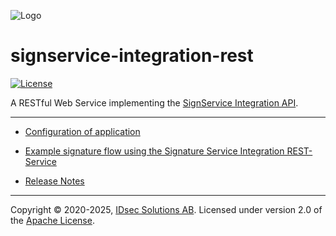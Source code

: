 ![Logo](https://idsec-solutions.github.io/signservice-integration-api/img/idsec.png)

# signservice-integration-rest

[![License](https://img.shields.io/badge/License-Apache%202.0-blue.svg)](https://opensource.org/licenses/Apache-2.0) 

A RESTful Web Service implementing the [SignService Integration API](https://github.com/idsec-solutions/signservice-integration-api).

---

* [Configuration of application](https://idsec-solutions.github.io/signservice-integration-rest/configuration.html)

* [Example signature flow using the Signature Service Integration REST-Service](sample-flow.html)

* [Release Notes](https://idsec-solutions.github.io/signservice-integration-rest/release-notes.html)


---

Copyright &copy; 2020-2025, [IDsec Solutions AB](http://www.idsec.se). Licensed under version 2.0 of the [Apache License](http://www.apache.org/licenses/LICENSE-2.0).
